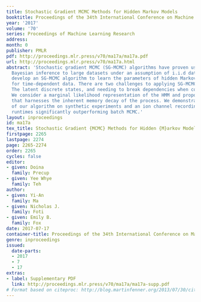 ```yaml
---
title: Stochastic Gradient MCMC Methods for Hidden Markov Models
booktitle: Proceedings of the 34th International Conference on Machine Learning
year: '2017'
volume: '70'
series: Proceedings of Machine Learning Research
address: 
month: 0
publisher: PMLR
pdf: http://proceedings.mlr.press/v70/ma17a/ma17a.pdf
url: http://proceedings.mlr.press/v70/ma17a.html
abstract: 'Stochastic gradient MCMC (SG-MCMC) algorithms have proven useful in scaling
  Bayesian inference to large datasets under an assumption of i.i.d data. We instead
  develop an SG-MCMC algorithm to learn the parameters of hidden Markov models (HMMs)
  for time-dependent data. There are two challenges to applying SG-MCMC in this setting:
  The latent discrete states, and needing to break dependencies when considering minibatches.
  We consider a marginal likelihood representation of the HMM and propose an algorithm
  that harnesses the inherent memory decay of the process. We demonstrate the effectiveness
  of our algorithm on synthetic experiments and an ion channel recording data, with
  runtimes significantly outperforming batch MCMC.'
layout: inproceedings
id: ma17a
tex_title: Stochastic Gradient {MCMC} Methods for Hidden {M}arkov Models
firstpage: 2265
lastpage: 2274
page: 2265-2274
order: 2265
cycles: false
editor:
- given: Doina
  family: Precup
- given: Yee Whye
  family: Teh
author:
- given: Yi-An
  family: Ma
- given: Nicholas J.
  family: Foti
- given: Emily B.
  family: Fox
date: 2017-07-17
container-title: Proceedings of the 34th International Conference on Machine Learning
genre: inproceedings
issued:
  date-parts:
  - 2017
  - 7
  - 17
extras:
- label: Supplementary PDF
  link: http://proceedings.mlr.press/v70/ma17a/ma17a-supp.pdf
# Format based on citeproc: http://blog.martinfenner.org/2013/07/30/citeproc-yaml-for-bibliographies/
---
```

